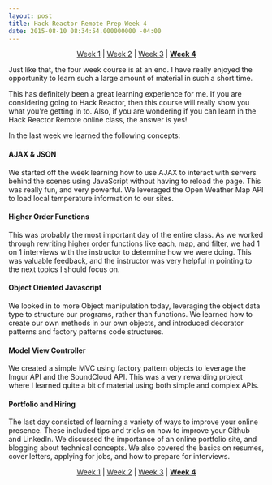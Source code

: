```yaml
---
layout: post
title: Hack Reactor Remote Prep Week 4
date: 2015-08-10 08:34:54.000000000 -04:00
---
```

<p style="text-align: center"><a href = "http://justinzimmerman.net/remote-prep-week-1/">Week 1</a> | <a href = "http://justinzimmerman.net/remote-prep-week-2/">Week 2</a> | <a href = "http://justinzimmerman.net/remote-prep-week-3/">Week 3</a> | <a href = "http://justinzimmerman.net/remote-prep-week-4/"><b>Week 4</b></a></p>

Just like that, the four week course is at an end. I have really enjoyed the opportunity to learn such a large amount of material in such a short time.

This has definitely been a great learning experience for me. If you are considering going to Hack Reactor, then this course will really show you what you're getting in to. Also, if you are wondering if you can learn in the Hack Reactor Remote online class, the answer is yes!

In the last week we learned the following concepts:

#### AJAX & JSON

We started off the week learning how to use AJAX to interact with servers behind the scenes using JavaScript without having to reload the page. This was really fun, and very powerful. We leveraged the Open Weather Map API to load local temperature information to our sites.

#### Higher Order Functions

This was probably the most important day of the entire class. As we worked through rewriting higher order functions like each, map, and filter, we had 1 on 1 interviews with the instructor to determine how we were doing. This was valuable feedback, and the instructor was very helpful in pointing to the next topics I should focus on.

#### Object Oriented Javascript

We looked in to more Object manipulation today, leveraging the object data type to structure our programs, rather than functions. We learned how to create our own methods in our own objects, and introduced decorator patterns and factory patterns code structures.

#### Model View Controller

We created a simple MVC using factory pattern objects to leverage the Imgur API and the SoundCloud API. This was a very rewarding project where I learned quite a bit of material using both simple and complex APIs.

#### Portfolio and Hiring

The last day consisted of learning a variety of ways to improve your online presence. These included tips and tricks on how to improve your Github and LinkedIn. We discussed the importance of an online portfolio site, and blogging about technical concepts. We also covered the basics on resumes, cover letters, applying for jobs, and how to prepare for interviews.

<p style="text-align: center"><a href = "http://justinzimmerman.net/remote-prep-week-1/">Week 1</a> | <a href = "http://justinzimmerman.net/remote-prep-week-2/">Week 2</a> | <a href = "http://justinzimmerman.net/remote-prep-week-3/">Week 3</a> | <a href = "http://justinzimmerman.net/remote-prep-week-4/"><b>Week 4</b></a></p>
